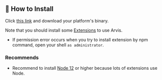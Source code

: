 ## 🌈 How to Install

Click [this link](https://github.com/jopemachine/arvis/releases) and download your platform's binary.

Note that you should install some [Extensions](#take-a-look-at-useful-workflows-plugins) to use Arvis.

* If permission error occurs when you try to install extension by npm command, open your shell `as administrator`.

### Recommends

* Recommend to install [Node 12](https://nodejs.org/ko/download/) or higher because lots of extensions use Node.
